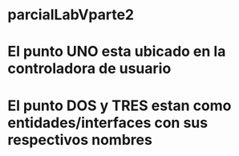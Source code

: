 # parcialLabVparte2

# El punto UNO esta ubicado en la controladora de usuario
# El punto DOS y TRES estan como entidades/interfaces con sus respectivos nombres
